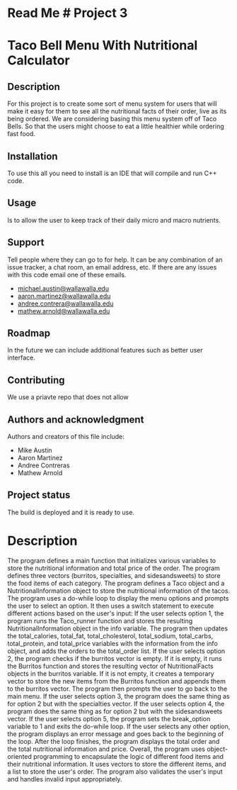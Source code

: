 # Read Me # Project 3
# Taco Bell Menu With Nutritional Calculator


## Description
For this project is to create some sort of menu system for users that will make it easy for them to see all the nutritional 
facts of their order, live as its being ordered. We are considering basing this menu system off of Taco Bells. So that the users might 
choose to eat a little healthier while ordering fast food.



## Installation
To use this all you need to install is an IDE that will compile and run C++ code.

## Usage
Is to allow the user to keep track of their daily micro and macro nutrients.

## Support
Tell people where they can go to for help. It can be any combination of an issue tracker, a chat room, an email address, etc.
If there are any issues with this code email one of these emails.
* michael.austin@wallawalla.edu
* aaron.martinez@wallawalla.edu
* andree.contrera@wallawalla.edu
* mathew.arnold@wallawalla.edu

## Roadmap
In the future we can include additional features such as better user interface.

## Contributing
We use a priavte repo that does not allow 

## Authors and acknowledgment
Authors and creators of this file include:
* Mike Austin 
* Aaron Martinez
* Andree Contreras
* Mathew Arnold

## Project status
The build is deployed and it is ready to use.

# Description

The program defines a main function that initializes various variables to store the nutritional information and total price of the order.
The program defines three vectors (burritos, specialties, and sidesandsweets) to store the food items of each category.
The program defines a Taco object and a NutritionalInformation object to store the nutritional information of the tacos.
The program uses a do-while loop to display the menu options and prompts the user to select an option. It then uses a switch statement to execute different actions based on the user's input:
If the user selects option 1, the program runs the Taco_runner function and stores the resulting NutritionalInformation object in the info variable. The program then updates the total_calories, total_fat, total_cholesterol, total_sodium, total_carbs, total_protein, and total_price variables with the information from the info object, and adds the orders to the total_order list.
If the user selects option 2, the program checks if the burritos vector is empty. If it is empty, it runs the Burritos function and stores the resulting vector of NutritionalFacts objects in the burritos variable. If it is not empty, it creates a temporary vector to store the new items from the Burritos function and appends them to the burritos vector. The program then prompts the user to go back to the main menu.
If the user selects option 3, the program does the same thing as for option 2 but with the specialties vector.
If the user selects option 4, the program does the same thing as for option 2 but with the sidesandsweets vector.
If the user selects option 5, the program sets the break_option variable to 1 and exits the do-while loop.
If the user selects any other option, the program displays an error message and goes back to the beginning of the loop.
After the loop finishes, the program displays the total order and the total nutritional information and price.
Overall, the program uses object-oriented programming to encapsulate the logic of different food items and their nutritional information. It uses vectors to store the different items, and a list to store the user's order. The program also validates the user's input and handles invalid input appropriately.